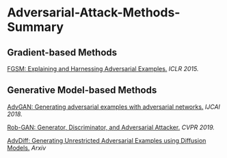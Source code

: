 # Adversarial-Attack-Methods-Summary

## **Gradient-based Methods**
[FGSM: Explaining and Harnessing Adversarial Examples.](Gradient-based/FGSM.md) *ICLR 2015.*

## **Generative Model-based Methods**
[AdvGAN: Generating adversarial examples with adversarial networks.](GenerativeModel-based/AdvGAN.md) *IJCAI 2018.*

[Rob-GAN: Generator, Discriminator, and Adversarial Attacker.](GenerativeModel-based/Rob-GAN.md) *CVPR 2019.*

[AdvDiff: Generating Unrestricted Adversarial Examples using Diffusion Models.](GenerativeModel-based/AdvDiff.md) *Arxiv*
